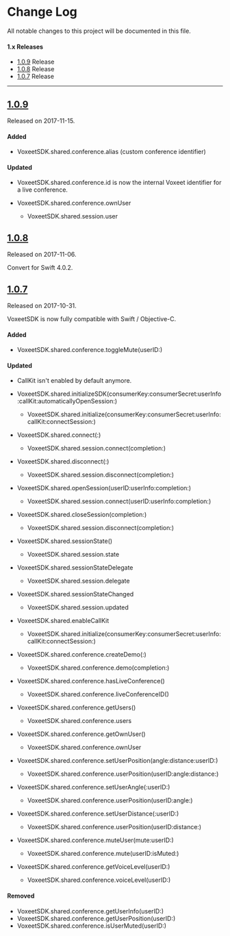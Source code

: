 # Change Log

All notable changes to this project will be documented in this file.

#### 1.x Releases
- [1.0.9](#109) Release
- [1.0.8](#108) Release
- [1.0.7](#107) Release

---

## [1.0.9](https://github.com/voxeet/voxeet-ios-sdk/releases/tag/1.0.9)

Released on 2017-11-15.

#### Added

- VoxeetSDK.shared.conference.alias (custom conference identifier)

#### Updated

- VoxeetSDK.shared.conference.id is now the internal Voxeet identifier for a live conference.

- VoxeetSDK.shared.conference.ownUser
    - VoxeetSDK.shared.session.user

## [1.0.8](https://github.com/voxeet/voxeet-ios-sdk/releases/tag/1.0.8)

Released on 2017-11-06.

Convert for Swift 4.0.2.

## [1.0.7](https://github.com/voxeet/voxeet-ios-sdk/releases/tag/1.0.7)

Released on 2017-10-31.

VoxeetSDK is now fully compatible with Swift / Objective-C.

#### Added

- VoxeetSDK.shared.conference.toggleMute(userID:)

#### Updated

- CallKit isn't enabled by default anymore.

- VoxeetSDK.shared.initializeSDK(consumerKey:consumerSecret:userInfo:callKit:automaticallyOpenSession:)
    - VoxeetSDK.shared.initialize(consumerKey:consumerSecret:userInfo:callKit:connectSession:)

- VoxeetSDK.shared.connect(:)
    - VoxeetSDK.shared.session.connect(completion:)
    
- VoxeetSDK.shared.disconnect(:)
    - VoxeetSDK.shared.session.disconnect(completion:)

- VoxeetSDK.shared.openSession(userID:userInfo:completion:)
    - VoxeetSDK.shared.session.connect(userID:userInfo:completion:)

- VoxeetSDK.shared.closeSession(completion:)
    - VoxeetSDK.shared.session.disconnect(completion:)

- VoxeetSDK.shared.sessionState()
    - VoxeetSDK.shared.session.state

- VoxeetSDK.shared.sessionStateDelegate
    - VoxeetSDK.shared.session.delegate

- VoxeetSDK.shared.sessionStateChanged
    - VoxeetSDK.shared.session.updated

- VoxeetSDK.shared.enableCallKit
    - VoxeetSDK.shared.initialize(consumerKey:consumerSecret:userInfo:callKit:connectSession:)

- VoxeetSDK.shared.conference.createDemo(:)
    - VoxeetSDK.shared.conference.demo(completion:)

- VoxeetSDK.shared.conference.hasLiveConference()
    - VoxeetSDK.shared.conference.liveConferenceID()

- VoxeetSDK.shared.conference.getUsers()
    - VoxeetSDK.shared.conference.users

- VoxeetSDK.shared.conference.getOwnUser()
    - VoxeetSDK.shared.conference.ownUser

- VoxeetSDK.shared.conference.setUserPosition(angle:distance:userID:)
    - VoxeetSDK.shared.conference.userPosition(userID:angle:distance:)

- VoxeetSDK.shared.conference.setUserAngle(:userID:)
    - VoxeetSDK.shared.conference.userPosition(userID:angle:)

- VoxeetSDK.shared.conference.setUserDistance(:userID:)
    - VoxeetSDK.shared.conference.userPosition(userID:distance:)

- VoxeetSDK.shared.conference.muteUser(mute:userID:)
    - VoxeetSDK.shared.conference.mute(userID:isMuted:)

- VoxeetSDK.shared.conference.getVoiceLevel(userID:)
    - VoxeetSDK.shared.conference.voiceLevel(userID:)

#### Removed

- VoxeetSDK.shared.conference.getUserInfo(userID:)
- VoxeetSDK.shared.conference.getUserPosition(userID:)
- VoxeetSDK.shared.conference.isUserMuted(userID:)
